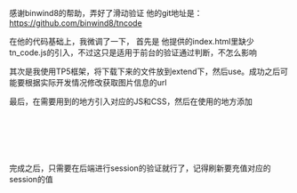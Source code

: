 感谢binwind8的帮助，弄好了滑动验证
他的git地址是：https://github.com/binwind8/tncode

在他的代码基础上，我微调了一下，
首先是 他提供的index.html里缺少tn_code.js的引入，不过这只是适用于前台的验证通过判断，不怎么影响

其次是我使用TP5框架，将下载下来的文件放到extend下，然后use。成功之后可能要根据实际开发情况修改获取图片信息的url

最后，在需要用到的地方引入对应的JS和CSS，然后在使用的地方添加<div class="tncode" style="text-align: center;margin: 100px auto;"></div>

完成之后，只需要在后端进行session的验证就行了，记得刷新要充值对应的session的值